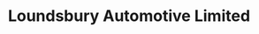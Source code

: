 ---
title: "Loundsbury Automotive Limited"
url: /moncton/loundsbury-automotive-limited/
shop: car
---